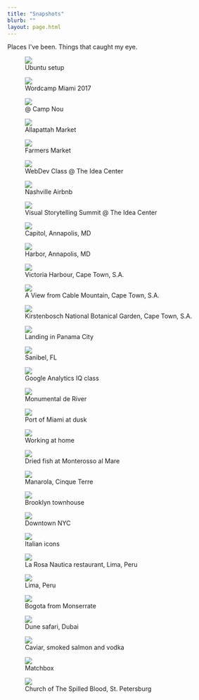 ```yaml
---
title: "Snapshots"
blurb: ""
layout: page.html
---
```


Places I've been. Things that caught my eye.

<div class="picbox"><figure><img src="https://68.media.tumblr.com/a3b53c16f75cd9912bbfa2fa77312df9/tumblr_oqqkduUrGA1qz7ur9o1_540.jpg" class="profile medium"><figcaption>Ubuntu setup</figcaption></figure></div><div class="picbox"><figure><img src="https://68.media.tumblr.com/df1c1a84a06bc5bd536324365796c421/tumblr_oqqkduUrGA1qz7ur9o2_540.jpg" class="profile medium"><figcaption>Wordcamp Miami 2017</figcaption></figure></div><div class="picbox"><figure><img src="https://68.media.tumblr.com/9f6f1e5460a46f4a7fa8c098dc5640d3/tumblr_on36eqLWVA1qz7ur9o1_540.jpg" class="profile medium"><figcaption>@ Camp Nou</figcaption></figure></div><div class="picbox"><figure><img src="http://68.media.tumblr.com/5ae4e48cb4be677dc5bda32528a9a8b5/tumblr_okx0y9sHVK1qz7ur9o1_1280.jpg" class="profile medium"><figcaption>Allapattah Market</figcaption></figure></div><div class="picbox"><figure><img src="../img/farmersmkt.JPG" class="profile medium"><figcaption>Farmers Market</figcaption></figure></div><div class="picbox"><figure><img src="http://68.media.tumblr.com/44135b2999959d30ee7ddb8196d01ab0/tumblr_oie5odPDhZ1qz7ur9o1_540.jpg" class="profile medium"><figcaption>WebDev Class @ The Idea Center</figcaption></figure></div><div class="picbox"><figure><img src="http://68.media.tumblr.com/d52e9230b212ff22ff2cb3f4b59a200f/tumblr_oie9x9g1061qz7ur9o1_540.jpg" class="profile medium"><figcaption>Nashville Airbnb</figcaption></figure></div><div class="picbox"><figure><img src="http://66.media.tumblr.com/3a9fce7081e44f1fbafab7adc6051f10/tumblr_ofv7d2aqfP1qz7ur9o3_540.jpg" class="profile medium"><figcaption>Visual Storytelling Summit @ The Idea Center</figcaption></figure></div><div class="picbox"><figure><img src="http://66.media.tumblr.com/5b1ff46184c72d8eb99ce41e13953bc1/tumblr_ofv7d2aqfP1qz7ur9o2_540.jpg" class="profile medium"><figcaption>Capitol, Annapolis, MD</figcaption></figure></div><div class="picbox"><figure><img src="http://66.media.tumblr.com/6cee5295e83e548ece49d8408c31e99f/tumblr_ofv7d2aqfP1qz7ur9o1_540.jpg" class="profile medium"><figcaption>Harbor, Annapolis, MD</figcaption></figure></div><div class="picbox"><figure><img src="https://66.media.tumblr.com/e6ff9ef974df18f3a113f66e47712e78/tumblr_oglmtiCMFC1qz7ur9o3_540.jpg" class="profile medium"><figcaption>Victoria Harbour, Cape Town, S.A.</figcaption></figure></div><div class="picbox"><figure><img src="https://66.media.tumblr.com/45f36847571c0eb162aec8feddffebf3/tumblr_oglmtiCMFC1qz7ur9o2_540.jpg" class="profile medium"><figcaption>A View from Cable Mountain, Cape Town, S.A.</figcaption></figure></div><div class="picbox"><figure><img src="https://66.media.tumblr.com/d0271e19ddb02135a8f57f383816b994/tumblr_oglmtiCMFC1qz7ur9o1_540.jpg" class="profile medium"><figcaption>Kirstenbosch National Botanical Garden, Cape Town, S.A.</figcaption></figure></div><div class="picbox"><figure><img src="http://66.media.tumblr.com/bb52a98d00fc300a5d011cfaa7d1cf14/tumblr_ocy7coAtdY1qz7ur9o1_540.jpg" class="profile medium"><figcaption>Landing in Panama City</figcaption></figure></div><div class="picbox"><figure><img src="http://66.media.tumblr.com/84c510905100c38d2d5b28b5a5332ea0/tumblr_occ8msLjaF1qz7ur9o1_540.jpg" class="profile medium"><figcaption>Sanibel, FL</figcaption></figure></div><div class="picbox"><figure><img src="https://66.media.tumblr.com/048db88744dcc7f30127ae3ccae3ce66/tumblr_obzbaq5C0Z1qz7ur9o1_540.jpg" class="profile medium"><figcaption>Google Analytics IQ class</figcaption></figure></div><div class="picbox"><figure><img src="https://66.media.tumblr.com/8647cda79e25754c8e47d01a8cfd4d97/tumblr_obzannm7fP1qz7ur9o1_540.jpg" class="profile medium"><figcaption>Monumental de River</figcaption></figure></div><div class="picbox"><figure><img src="http://66.media.tumblr.com/3453ff27919cf46b7955e28f71c254c4/tumblr_obza4vDzSq1qz7ur9o1_540.jpg" class="profile medium"><figcaption>Port of Miami at dusk</figcaption></figure></div><div class="picbox"><figure><img src="http://66.media.tumblr.com/4a096d78507ad9616c947ff35e449b17/tumblr_obza4vDzSq1qz7ur9o2_540.jpg" class="profile medium"><figcaption>Working at home</figcaption></figure></div><div class="picbox"><figure><img src="http://66.media.tumblr.com/56efe0813e644376afa7802807d3b24e/tumblr_nx1zvtPaxq1qz7ur9o3_540.jpg" class="profile medium"><figcaption>Dried fish at Monterosso al Mare</figcaption></figure></div><div class="picbox"><figure><img src="http://66.media.tumblr.com/aba0b27f9be305fdfa0a772d0f7eb397/tumblr_nx1xselzwl1qz7ur9o9_540.jpg" class="profile medium"><figcaption>Manarola, Cinque Terre</figcaption></figure></div><div class="picbox"><figure><img src="http://66.media.tumblr.com/102fee3542e5ff746f7adf20b37d3dca/tumblr_nsgn7woPjG1qz7ur9o1_540.jpg" class="profile medium"><figcaption>Brooklyn townhouse</figcaption></figure></div><div class="picbox"><figure><img src="http://66.media.tumblr.com/b3d3fff1a1857c1b03b3f6eec6ceb325/tumblr_nsgmwt1apO1qz7ur9o8_540.jpg" class="profile medium"><figcaption>Downtown NYC</figcaption></figure></div><div class="picbox"><figure><img src="http://66.media.tumblr.com/09784396750c3cdfab2cb0d5379f2160/tumblr_nogpcm9V3V1qz7ur9o7_540.jpg" class="profile medium"><figcaption>Italian icons</figcaption></figure></div><div class="picbox"><figure><img src="http://66.media.tumblr.com/9439de5a70d9c47640a63d76f335eb98/tumblr_nplc2hPYSe1qz7ur9o3_540.jpg" class="profile medium"><figcaption>La Rosa Nautica restaurant, Lima, Peru</figcaption></figure></div><div class="picbox"><figure><img src="http://66.media.tumblr.com/775dcedf9a0785b9374ab8d5c3e4706e/tumblr_nplc2hPYSe1qz7ur9o4_540.jpg" class="profile medium"><figcaption>Lima, Peru</figcaption></figure></div><div class="picbox"><figure><img src="http://68.media.tumblr.com/9245d7420ec6e64cc74bfa89e38e9b46/tumblr_nmnn7lm1sF1qz7ur9o1_540.jpg" class="profile medium"><figcaption>Bogota from Monserrate</figcaption></figure></div><div class="picbox"><figure><img src="https://66.media.tumblr.com/e02e25a8b1e9d05a6eb062bede48ed93/tumblr_nmap6sWgT21qz7ur9o1_540.jpg" class="profile medium"><figcaption>Dune safari, Dubai</figcaption></figure></div><div class="picbox"><figure><img src="http://66.media.tumblr.com/828a74b77b6cbb1fa7ba1b81f01a76a8/tumblr_njsc54cAVW1qz7ur9o1_540.jpg" class="profile medium"><figcaption>Caviar, smoked salmon and vodka</figcaption></figure></div><div class="picbox"><figure><img src="http://68.media.tumblr.com/bb7fe01f3c9f38009ac143a31714ffd4/tumblr_njsbfyVTKX1qz7ur9o1_540.jpg" class="profile medium"><figcaption>Matchbox</figcaption></figure></div><div class="picbox"><figure><img src="http://66.media.tumblr.com/6d87d638dd85e5becce7b7b1634479cd/tumblr_njsbemErgw1qz7ur9o1_540.jpg" class="profile medium"><figcaption>Church of The Spilled Blood, St. Petersburg</figcaption></figure></div>
<br />
